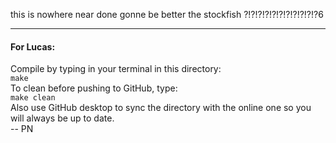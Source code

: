 this is nowhere near done 
gonne be better the stockfish ?!?!?!?!?!?!?!?!?!?!?6

------

#### For Lucas:
Compile by typing in your terminal in this directory: \
`make` \
To clean before pushing to GitHub, type: \
`make clean` \
Also use GitHub desktop to sync the directory with the online one so you will always be up to date. \
-- PN